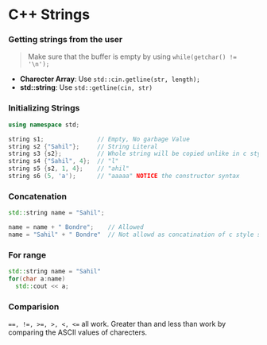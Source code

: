 # C++ Strings

### Getting strings from the user

> Make sure that the buffer is empty by using `while(getchar() != '\n');`

- **Charecter Array**: Use `std::cin.getline(str, length);`
- **std::string**: Use `std::getline(cin, str)`

### Initializing Strings

```c++
using namespace std;

string s1;               // Empty, No garbage Value
string s2 {"Sahil"};     // String Literal
string s3 {s2};          // Whole string will be copied unlike in c style
string s4 {"Sahil", 4};  // "l"
string s5 {s2, 1, 4};    // "ahil"
string s6 (5, 'a');      // "aaaaa" NOTICE the constructor syntax
```

### Concatenation

```c++
std::string name = "Sahil";

name = name + " Bondre";    // Allowed
name = "Sahil" + " Bondre"  // Not allowd as concatination of c style string not allowed
```

### For range
```c++
std::string name = "Sahil"
for(char a:name)
  std::cout << a;

```

### Comparision
```==, !=, >=, >, <, <=``` all work. Greater than and less than work by comparing the ASCII values of charecters.
